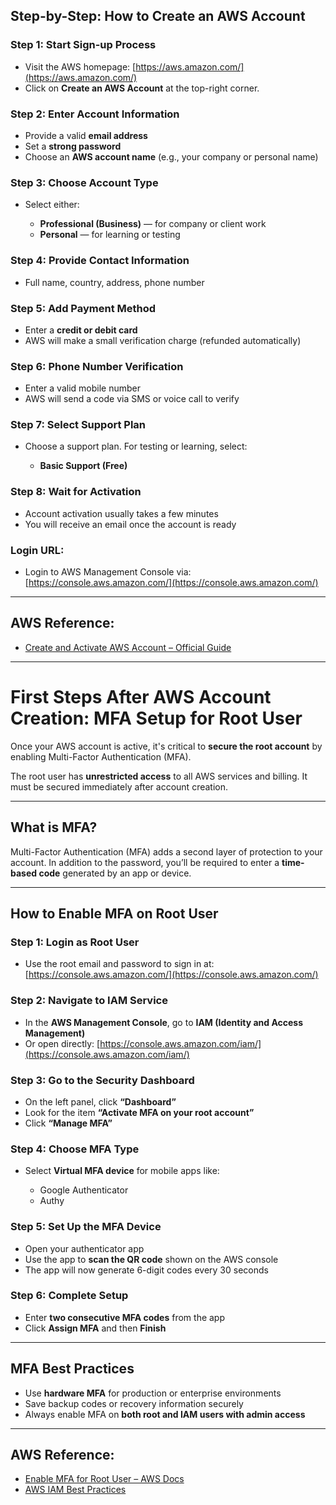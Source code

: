 ## Step-by-Step: How to Create an AWS Account

### Step 1: Start Sign-up Process

* Visit the AWS homepage: [https://aws.amazon.com/](https://aws.amazon.com/)
* Click on **Create an AWS Account** at the top-right corner.

### Step 2: Enter Account Information

* Provide a valid **email address**
* Set a **strong password**
* Choose an **AWS account name** (e.g., your company or personal name)

### Step 3: Choose Account Type

* Select either:

  * **Professional (Business)** — for company or client work
  * **Personal** — for learning or testing

### Step 4: Provide Contact Information

* Full name, country, address, phone number

### Step 5: Add Payment Method

* Enter a **credit or debit card**
* AWS will make a small verification charge (refunded automatically)

### Step 6: Phone Number Verification

* Enter a valid mobile number
* AWS will send a code via SMS or voice call to verify

### Step 7: Select Support Plan

* Choose a support plan. For testing or learning, select:

  * **Basic Support (Free)**

### Step 8: Wait for Activation

* Account activation usually takes a few minutes
* You will receive an email once the account is ready

### Login URL:

* Login to AWS Management Console via: [https://console.aws.amazon.com/](https://console.aws.amazon.com/)

---

## AWS Reference:

* [Create and Activate AWS Account – Official Guide](https://docs.aws.amazon.com/accounts/latest/reference/manage-acct-creating.html)

---

# First Steps After AWS Account Creation: MFA Setup for Root User

Once your AWS account is active, it's critical to **secure the root account** by enabling Multi-Factor Authentication (MFA).

The root user has **unrestricted access** to all AWS services and billing. It must be secured immediately after account creation.

---

## What is MFA?

Multi-Factor Authentication (MFA) adds a second layer of protection to your account. In addition to the password, you’ll be required to enter a **time-based code** generated by an app or device.

---

## How to Enable MFA on Root User

### Step 1: Login as Root User

* Use the root email and password to sign in at: [https://console.aws.amazon.com/](https://console.aws.amazon.com/)

### Step 2: Navigate to IAM Service

* In the **AWS Management Console**, go to **IAM (Identity and Access Management)**
* Or open directly: [https://console.aws.amazon.com/iam/](https://console.aws.amazon.com/iam/)

### Step 3: Go to the Security Dashboard

* On the left panel, click **“Dashboard”**
* Look for the item **“Activate MFA on your root account”**
* Click **“Manage MFA”**

### Step 4: Choose MFA Type

* Select **Virtual MFA device** for mobile apps like:

  * Google Authenticator
  * Authy

### Step 5: Set Up the MFA Device

* Open your authenticator app
* Use the app to **scan the QR code** shown on the AWS console
* The app will now generate 6-digit codes every 30 seconds

### Step 6: Complete Setup

* Enter **two consecutive MFA codes** from the app
* Click **Assign MFA** and then **Finish**

---

## MFA Best Practices

* Use **hardware MFA** for production or enterprise environments
* Save backup codes or recovery information securely
* Always enable MFA on **both root and IAM users with admin access**

---

## AWS Reference:

* [Enable MFA for Root User – AWS Docs](https://docs.aws.amazon.com/IAM/latest/UserGuide/id_credentials_mfa_enable_virtual.html)
* [AWS IAM Best Practices](https://docs.aws.amazon.com/IAM/latest/UserGuide/best-practices.html)
